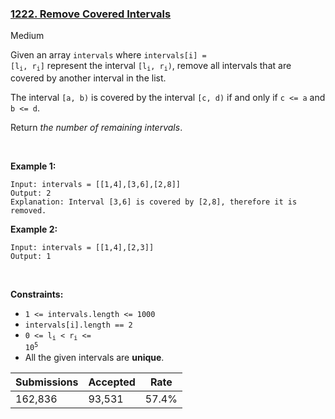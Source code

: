 ### [1222. Remove Covered Intervals](https://leetcode.com/problems/remove-covered-intervals/)

Medium

Given an array `` intervals `` where <code>intervals[i] = [l<sub>i</sub>, r<sub>i</sub>]</code> represent the interval <code>[l<sub>i</sub>, r<sub>i</sub>)</code>, remove all intervals that are covered by another interval in the list.

The interval `` [a, b) `` is covered by the interval `` [c, d) `` if and only if `` c <= a `` and `` b <= d ``.

Return _the number of remaining intervals_.

 

__Example 1:__

```
Input: intervals = [[1,4],[3,6],[2,8]]
Output: 2
Explanation: Interval [3,6] is covered by [2,8], therefore it is removed.
```

__Example 2:__

```
Input: intervals = [[1,4],[2,3]]
Output: 1
```

 

__Constraints:__

*   `` 1 <= intervals.length <= 1000 ``
*   `` intervals[i].length == 2 ``
*   <code>0 <= l<sub>i</sub> < r<sub>i</sub> <= 10<sup>5</sup></code>
*   All the given intervals are __unique__.

| Submissions    | Accepted     | Rate   |
| -------------- | ------------ | ------ |
| 162,836 | 93,531 | 57.4% |